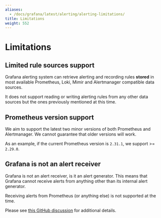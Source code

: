```yaml
---
aliases:
  - /docs/grafana/latest/alerting/alerting-limitations/
title: Limitations
weight: 552
---
```


# Limitations

## Limited rule sources support

Grafana alerting system can retrieve alerting and recording rules **stored** in most available Prometheus, Loki, Mimir and Alertmanager compatible data sources.

It does not support reading or writing alerting rules from any other data sources but the ones previously mentioned at this time.

## Prometheus version support

We aim to support the latest two minor versions of both Prometheus and Alertmanager. We cannot guarantee that older versions will work.

As an example, if the current Prometheus version is `2.31.1`, we support >= `2.29.0`.

## Grafana is not an alert receiver

Grafana is not an alert receiver, is it an alert generator. This means that Grafana cannot receive alerts from anything other than its internal alert generator.

Receiving alerts from Prometheus (or anything else) is not supported at the time.

Please see [this GitHub discussion](https://github.com/grafana/grafana/discussions/45773) for additional details.
